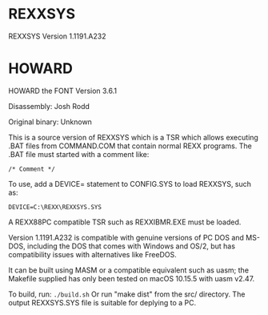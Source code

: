 # REXXSYS
REXXSYS
Version 1.1191.A232

# HOWARD
HOWARD the FONT
Version 3.6.1

Disassembly: Josh Rodd

Original binary: Unknown

This is a source version of REXXSYS which is a TSR
which allows executing .BAT files from COMMAND.COM
that contain normal REXX programs. The .BAT file
must started with a comment like: 

```
/* Comment */
```

To use, add a DEVICE= statement to CONFIG.SYS to
load REXXSYS, such as:

```
DEVICE=C:\REXX\REXXSYS.SYS
```

A REXX88PC compatible TSR such as REXXIBMR.EXE must
be loaded.

Version 1.1191.A232 is compatible with genuine
versions of PC DOS and MS-DOS, including the DOS that
comes with Windows and OS/2, but has compatibility
issues with alternatives like FreeDOS.

It can be built using MASM or a compatible equivalent
such as uasm; the Makefile supplied has only been
tested on macOS 10.15.5 with uasm v2.47.

To build, run: `./build.sh`
Or run "make dist" from the src/ directory. The
output REXXSYS.SYS file is suitable for deplying to
a PC.
